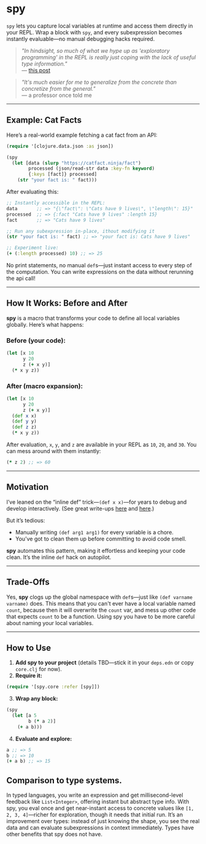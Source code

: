 # spy

`spy` lets you capture local variables at runtime and access them directly in your REPL. Wrap a block with `spy`, and every subexpression becomes instantly evaluable—no manual debugging hacks required.

> *"In hindsight, so much of what we hype up as 'exploratory programming' in the REPL is really just coping with the lack of useful type information."*  
> — [this post](https://discuss.ocaml.org/t/whats-your-development-workflow/10358/8)  

> *"It's much easier for me to generalize from the concrete than concretize from the general."*  
> — a professor once told me  

---

## Example: Cat Facts

Here’s a real-world example fetching a cat fact from an API:  

```clojure
(require '[clojure.data.json :as json])

(spy
  (let [data (slurp "https://catfact.ninja/fact")
        processed (json/read-str data :key-fn keyword)
        {:keys [fact]} processed]
    (str "your fact is: " fact)))
```

After evaluating this:  

```clojure
;; Instantly accessible in the REPL:
data       ;; => "{\"fact\": \"Cats have 9 lives\", \"length\": 15}"
processed  ;; => {:fact "Cats have 9 lives" :length 15}
fact       ;; => "Cats have 9 lives"

;; Run any subexpression in-place, ithout modifying it
(str "your fact is: " fact) ;; => "your fact is: Cats have 9 lives"

;; Experiment live:
(+ (:length processed) 10) ;; => 25
```

No print statements, no manual `def`s—just instant access to every step of the computation. You can write expressions on the data without rerunning the api call!

---

## How It Works: Before and After

**spy** is a macro that transforms your code to define all local variables globally. Here’s what happens:  

### Before (your code):  

```clojure
(let [x 10
      y 20
      z (+ x y)]
  (* x y z))
```

### After (macro expansion):  

```clojure
(let [x 10
      y 20
      z (+ x y)]
  (def x x)
  (def y y)
  (def z z)
  (* x y z))
```

After evaluation, `x`, `y`, and `z` are available in your REPL as `10`, `20`, and `30`. You can mess around with them instantly:  

```clojure
(* z 2) ;; => 60
```

---

## Motivation

I’ve leaned on the “inline def” trick—`(def x x)`—for years to debug and develop interactively. (See great write-ups [here](https://blog.michielborkent.nl/inline-def-debugging.html) and [here](https://cognitect.com/blog/2017/6/5/repl-debugging-no-stacktrace-required).) 

But it’s tedious:  
- Manually writing `(def arg1 arg1)` for every variable is a chore.  
- You’ve got to clean them up before committing to avoid code smell.  

**spy** automates this pattern, making it effortless and keeping your code clean. It’s the inline `def` hack on autopilot.  

---

## Trade-Offs

Yes, **spy** clogs up the global namespace with `def`s—just like `(def varname varname)` does. This means that you can't ever have a local variable named `count`, because then it will overwrite the `count` var, and mess up other code that expects `count` to be a function. Using spy you have to be more careful about naming your local variables.

---

## How to Use

1. **Add spy to your project** (details TBD—stick it in your `deps.edn` or copy `core.clj` for now).  
2. **Require it:**  

```clojure
(require '[spy.core :refer [spy]])
```

3. **Wrap any block:**  

```clojure
(spy
  (let [a 5
        b (* a 2)]
    (+ a b)))
```

4. **Evaluate and explore:**  

```clojure
a ;; => 5
b ;; => 10
(+ a b) ;; => 15
```

## Comparison to type systems.

In typed languages, you write an expression and get millisecond-level feedback like `List<Integer>`, offering instant but abstract type info. With spy, you eval once and get near-instant access to concrete values like `[1, 2, 3, 4]`—richer for exploration, though it needs that initial run. It’s an improvement over types: instead of just knowing the shape, you see the real data and can evaluate subexpressions in context immediately. Types have other benefits that spy does not have.
